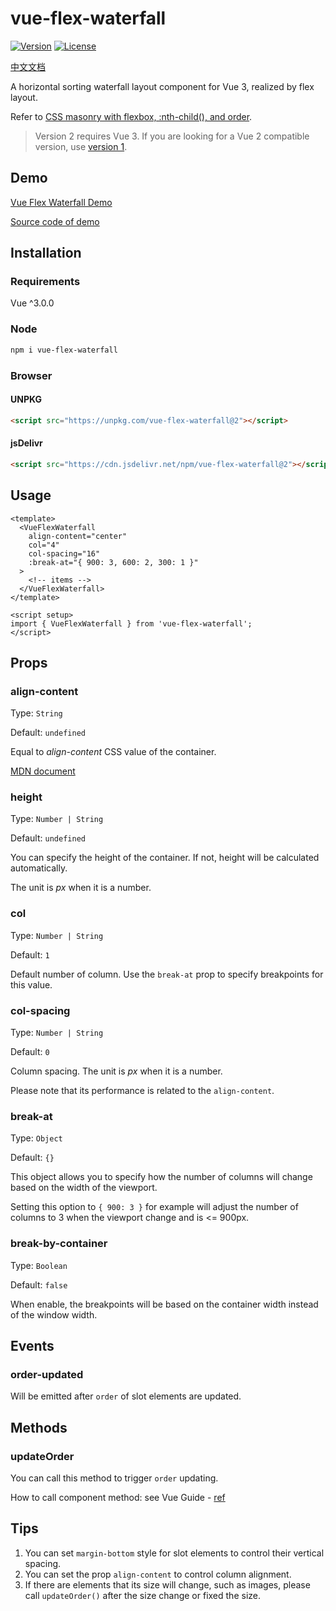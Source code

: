 # vue-flex-waterfall

[![Version](https://img.shields.io/npm/v/vue-flex-waterfall.svg?style=flat-square)](https://www.npmjs.com/package/vue-flex-waterfall)
[![License](https://img.shields.io/npm/l/vue-flex-waterfall.svg?style=flat-square)](LICENSE)

[中文文档](README-ZH.md)

A horizontal sorting waterfall layout component for Vue 3, realized by flex layout.

Refer to [CSS masonry with flexbox, :nth-child(), and order](https://tobiasahlin.com/blog/masonry-with-css/).

> Version 2 requires Vue 3. If you are looking for a Vue 2 compatible version, use [version 1](https://github.com/Tsuk1ko/vue-flex-waterfall/tree/v1).

## Demo

[Vue Flex Waterfall Demo](https://tsuk1ko.github.io/vue-flex-waterfall/)

[Source code of demo](src/App.vue)

## Installation

### Requirements

Vue ^3.0.0

### Node

```bash
npm i vue-flex-waterfall
```

### Browser

#### UNPKG

```html
<script src="https://unpkg.com/vue-flex-waterfall@2"></script>
```

#### jsDelivr

```html
<script src="https://cdn.jsdelivr.net/npm/vue-flex-waterfall@2"></script>
```

## Usage

```vue
<template>
  <VueFlexWaterfall
    align-content="center"
    col="4"
    col-spacing="16"
    :break-at="{ 900: 3, 600: 2, 300: 1 }"
  >
    <!-- items -->
  </VueFlexWaterfall>
</template>

<script setup>
import { VueFlexWaterfall } from 'vue-flex-waterfall';
</script>
```

## Props

### align-content

Type: `String`

Default: `undefined`

Equal to *align-content* CSS value of the container.

[MDN document](https://developer.mozilla.org/en-US/docs/Web/CSS/align-content)

### height

Type: `Number | String`

Default: `undefined`

You can specify the height of the container. If not, height will be calculated automatically.

The unit is *px* when it is a number.

### col

Type: `Number | String`

Default: `1`

Default number of column. Use the `break-at` prop to specify breakpoints for this value.

### col-spacing

Type: `Number | String`

Default: `0`

Column spacing. The unit is *px* when it is a number.

Please note that its performance is related to the `align-content`.

### break-at

Type: `Object`

Default: `{}`

This object allows you to specify how the number of columns will change based on the width of the viewport.

Setting this option to `{ 900: 3 }` for example will adjust the number of columns to 3 when the viewport change and is <= 900px.

### break-by-container

Type: `Boolean`

Default: `false`

When enable, the breakpoints will be based on the container width instead of the window width.

## Events

### order-updated

Will be emitted after `order` of slot elements are updated.

## Methods

### updateOrder

You can call this method to trigger `order` updating.

How to call component method: see Vue Guide - [ref](https://v3.cn.vuejs.org/api/special-attributes.html#ref)

## Tips

1. You can set `margin-bottom` style for slot elements to control their vertical spacing.
2. You can set the prop `align-content` to control column alignment.
3. If there are elements that its size will change, such as images, please call `updateOrder()` after the size change or fixed the size.

